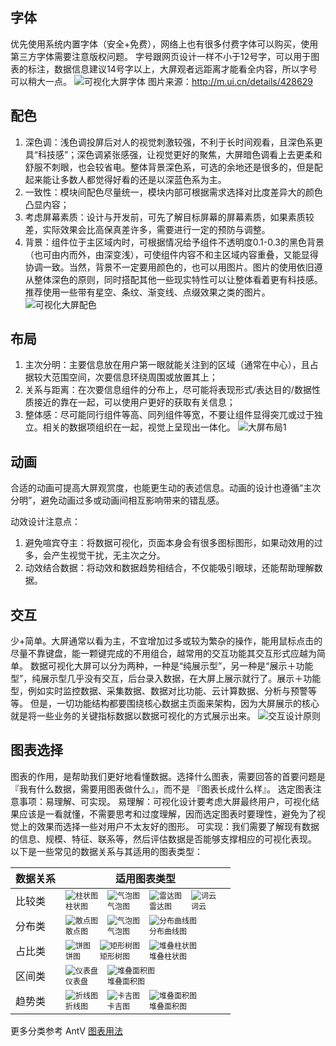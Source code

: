 ## 字体
优先使用系统内置字体（安全+免费），网络上也有很多付费字体可以购买，使用第三方字体需要注意版权问题。    字号跟网页设计一样不小于12号字，可以用于图表的标注，数据信息建议14号字以上，大屏观者远距离才能看全内容，所以字号可以稍大一点。
![可视化大屏字体](~@/images/font.png)
图片来源：<http://m.ui.cn/details/428629>

## 配色
1. 深色调：浅色调投屏后对人的视觉刺激较强，不利于长时间观看，且深色系更具“科技感”；深色调紧张感强，让视觉更好的聚焦，大屏暗色调看上去更柔和舒服不刺眼，也会较省电。整体背景深色系，可选的余地还是很多的，但是配起来能让多数人都觉得好看的还是以深蓝色系为主。
2. 一致性：模块间配色尽量统一，模块内部可根据需求选择对比度差异大的颜色凸显内容；
3. 考虑屏幕素质：设计与开发前，可先了解目标屏幕的屏幕素质，如果素质较差，实际效果会比高保真差许多，需要进行一定的预防与调整。
4. 背景：组件位于主区域内时，可根据情况给予组件不透明度0.1-0.3的黑色背景（也可由内而外，由深变浅），可使组件内容不和主区域内容重叠，又能显得协调一致。当然，背景不一定要用颜色的，也可以用图片。图片的使用依旧遵从整体深色的原则，同时搭配其他一些现实特性可以让整体看着更有科技感。推荐使用一些带有星空、条纹、渐变线、点缀效果之类的图片。
![可视化大屏配色](~@/images/color.png)

## 布局
1. 主次分明：主要信息放在用户第一眼就能关注到的区域（通常在中心），且占据较大范围空间，次要信息环绕周围或放置其上；
2. 关系与距离：在次要信息组件的分布上，尽可能将表现形式/表达目的/数据性质接近的靠在一起，可以使用户更好的获取有关信息；
3. 整体感：尽可能同行组件等高、同列组件等宽，不要让组件显得突兀或过于独立。相关的数据项组织在一起，视觉上呈现出一体化。
![大屏布局1](~@/images/layout.png)

## 动画
合适的动画可提高大屏观赏度，也能更生动的表述信息。动画的设计也遵循“主次分明”，避免动画过多或动画间相互影响带来的错乱感。

动效设计注意点：
1. 避免喧宾夺主：将数据可视化，页面本身会有很多图标图形，如果动效用的过多，会产生视觉干扰，无主次之分。
2. 动效结合数据：将动效和数据趋势相结合，不仅能吸引眼球，还能帮助理解数据。

## 交互
少+简单。大屏通常以看为主，不宜增加过多或较为繁杂的操作，能用鼠标点击的尽量不靠键盘，能一颗键完成的不用组合，越常用的交互功能其交互形式应越为简单。
数据可视化大屏可以分为两种，一种是“纯展示型”，另一种是“展示＋功能型”，纯展示型几乎没有交互，后台录入数据，在大屏上展示就行了。展示＋功能型，例如实时监控数据、采集数据、数据对比功能、云计算数据、分析与预警等等。
但是，一切功能结构都要围绕核心数据主页面来架构，因为大屏展示的核心就是将一些业务的关键指标数据以数据可视化的方式展示出来。
![交互设计原则](~@/images/mutual.jpg)

## 图表选择
图表的作用，是帮助我们更好地看懂数据。选择什么图表，需要回答的首要问题是『我有什么数据，需要用图表做什么』，而不是 『图表长成什么样』。
选定图表注意事项：易理解、可实现。
易理解：可视化设计要考虑大屏最终用户，可视化结果应该是一看就懂，不需要思考和过度理解，因而选定图表时要理性，避免为了视觉上的效果而选择一些对用户不太友好的图形。
可实现：我们需要了解现有数据的信息、规模、特征、联系等，然后评估数据是否能够支撑相应的可视化表现。
以下是一些常见的数据关系与其适用的图表类型：

| 数据关系 | 适用图表类型                                                                                                                                                                                                                                                                                                                                                                                                                                                    |
| -------- | --------------------------------------------------------------------------------------------------------------------------------------------------------------------------------------------------------------------------------------------------------------------------------------------------------------------------------------------------------------------------------------------------------------------------------------------------------------- |
| 比较类   | <div style="margin-right:15px;font-size:12px;float:left"> ![柱状图](~@/images/icons/columnar.png)<br>柱状图</div> <div style="margin-right:15px;font-size:12px;float:left"> ![气泡图](~@/images/icons/bubble.png)<br>气泡图</div> <div style="margin-right:15px;font-size:12px;float:left"> ![雷达图](~@/images/icons/radar.png)<br>雷达图</div><div style="margin-right:15px;font-size:12px;float:left"> ![词云](~@/images/icons/word-cloud.png)<br>词云</div> |
| 分布类   | <div style="margin-right:15px;font-size:12px;float:left"> ![散点图](~@/images/icons/splashes.png)<br>散点图</div> <div style="margin-right:15px;font-size:12px;float:left"> ![气泡图](~@/images/icons/bubble.png)<br>气泡图</div> <div style="margin-right:15px;font-size:12px;float:left"> ![分布曲线图](~@/images/icons/curve.png)<br>分布曲线图</div>                                                                                                        |
| 占比类   | <div style="margin-right:15px;font-size:12px;float:left"> ![饼图](~@/images/icons/pie.png)<br>饼图</div> <div style="margin-right:15px;font-size:12px;float:left"> ![矩形树图](~@/images/icons/rectangle.png)<br>矩形树图</div> <div style="margin-right:15px;font-size:12px;float:left"> ![堆叠柱状图](~@/images/icons/pile.png)<br>堆叠柱状图</div>                                                                                                           |
| 区间类   | <div style="margin-right:15px;font-size:12px;float:left"> ![仪表盘](~@/images/icons/dash-board.png)<br>仪表盘</div> <div style="margin-right:15px;font-size:12px;float:left"> ![堆叠面积图](~@/images/icons/stacked-area.png)<br>堆叠面积图</div>                                                                                                                                                                                                               |
| 趋势类   | <div style="margin-right:15px;font-size:12px;float:left"> ![折线图](~@/images/icons/line.png)<br>折线图</div> <div style="margin-right:15px;font-size:12px;float:left"> ![卡吉图](~@/images/icons/card.png)<br>卡吉图</div> <div style="margin-right:15px;font-size:12px;float:left"> ![堆叠面积图](~@/images/icons/stacked-area.png)<br>堆叠面积图</div>                                                                                                       |

更多分类参考 AntV [图表用法](https://antv.alipay.com/zh-cn/vis/chart/index.html)


